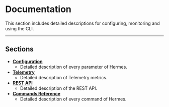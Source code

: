 # Documentation

This section includes detailed descriptions for configuring, monitoring and
using the CLI.

***

## Sections

*   **[Configuration](./configuration/index.md)**
    *   Detailed description of every parameter of Hermes.
*   **[Telemetry](./telemetry/index.md)**
    *   Detailed description of Telemetry metrics.
*   **[REST API](./rest-api.md)**
    *   Detailed description of the REST API.
*   **[Commands Reference](./commands/index.md)**
    *   Detailed description of every command of Hermes.
